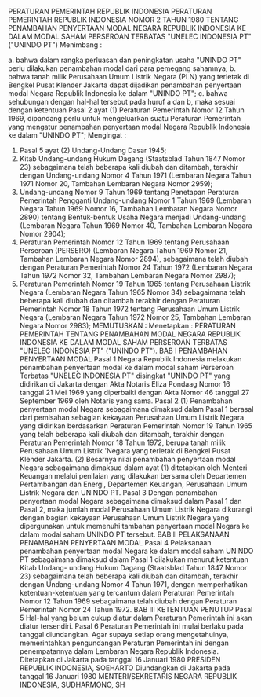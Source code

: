 PERATURAN PEMERINTAH REPUBLIK INDONESIA PERATURAN PEMERINTAH REPUBLIK INDONESIA NOMOR 2 TAHUN 1980 TENTANG PENAMBAHAN PENYERTAAN MODAL NEGARA REPUBLIK INDONESIA KE DALAM MODAL SAHAM PERSEROAN TERBATAS "UNELEC INDONESIA PT" ("UNINDO PT")
Menimbang :

a. bahwa dalam rangka perluasan dan peningkatan usaha "UNINDO PT" perlu dilakukan penambahan modal dari para pemegang sahamnya;
b. bahwa tanah milik Perusahaan Umum Listrik Negara (PLN) yang terletak di Bengkel Pusat Klender Jakarta dapat dijadikan penambahan penyertaan modal Negara Republik Indonesia ke dalam "UNINDO PT";
c. bahwa sehubungan dengan hal-hal tersebut pada huruf a dan b, maka sesuai dengan ketentuan Pasal 2 ayat (1) Peraturan Pemerintah Nomor 12 Tahun 1969, dipandang perlu untuk mengeluarkan suatu Peraturan Pemerintah yang mengatur penambahan penyertaan modal Negara Republik Indonesia ke dalam "UNINDO PT";
Mengingat :

1. Pasal 5 ayat (2) Undang-Undang Dasar 1945;
2. Kitab Undang-undang Hukum Dagang (Staatsblad Tahun 1847 Nomor 23) sebagaimana telah beberapa kali diubah dan ditambah, terakhir dengan Undang-undang Nomor 4 Tahun 1971 (Lembaran Negara Tahun 1971 Nomor 20, Tambahan Lembaran Negara Nomor 2959);
3. Undang-undang Nomor 9 Tahun 1969 tentang Penetapan Peraturan Pemerintah Pengganti Undang-undang Nomor 1 Tahun 1969 (Lembaran Negara Tahun 1969 Nomor 16, Tambahan Lembaran Negara Nomor 2890) tentang Bentuk-bentuk Usaha Negara menjadi Undang-undang (Lembaran Negara Tahun 1969 Nomor 40, Tambahan Lembaran Negara Nomor 2904);
4. Peraturan Pemerintah Nomor 12 Tahun 1969 tentang Perusahaan Perseroan (PERSERO) (Lembaran Negara Tahun 1969 Nomor 21, Tambahan Lembaran Negara Nomor 2894), sebagaimana telah diubah dengan Peraturan Pemerintah Nomor 24 Tahun 1972 (Lembaran Negara Tahun 1972 Nomor 32, Tambahan Lembaran Negara Nomor 2987);
5. Peraturan Pemerintah Nomor 19 Tahun 1965 tentang Perusahaan Listrik Negara (Lembaran Negara Tahun 1965 Nomor 34) sebagaimana telah beberapa kali diubah dan ditambah terakhir dengan Peraturan Pemerintah Nomor 18 Tahun 1972 tentang Perusahaan Umum Listrik Negara (Lembaran Negara Tahun 1972 Nomor 25, Tambahan Lembaran Negara Nomor 2983);
MEMUTUSKAN :
 Menetapkan : PERATURAN PEMERINTAH TENTANG PENAMBAHAN MODAL NEGARA REPUBLIK INDONESIA KE DALAM MODAL SAHAM PERSEROAN TERBATAS "UNELEC INDONESIA PT" ("UNINDO PT").
BAB I PENAMBAHAN PENYERTAAN MODAL
Pasal 1
Negara Republik Indonesia melakukan penambahan penyertaan modal ke dalam modal saham Perseroan Terbatas "UNELEC INDONESIA PT" disingkat "UNINDO PT" yang didirikan di Jakarta dengan Akta Notaris Eliza Pondaag Nomor 16 tanggal 21 Mei 1969 yang diperbaiki dengan Akta Nomor 46 tanggal 27 September 1969 oleh Notaris yang sama.
Pasal 2
(1) Penambahan penyertaan modal Negara sebagaimana dimaksud dalam Pasal 1 berasal dari pemisahan sebagian kekayaan Perusahaan Umum Listrik Negara yang didirikan berdasarkan Peraturan Pemerintah Nomor 19 Tahun 1965 yang telah beberapa kali diubah dan ditambah, terakhir dengan Peraturan Pemerintah Nomor 18 Tahun 1972, berupa tanah milik Perusahaan Umum Listrik 'Negara yang terletak di Bengkel Pusat Klender Jakarta.
(2) Besarnya nilai penambahan penyertaan modal Negara sebagaimana dimaksud dalam ayat (1) ditetapkan oleh Menteri Keuangan melalui penilaian yang dilakukan bersama oleh Departemen Pertambangan dan Energi, Departemen Keuangan, Perusahaan Umum Listrik Negara dan UNINDO PT.
Pasal 3
Dengan penambahan penyertaan modal Negara sebagaimana dimaksud dalam Pasal 1 dan Pasal 2, maka jumlah modal Perusahaan Umum Listrik Negara dikurangi dengan bagian kekayaan Perusahaan Umum Listrik Negara yang dipergunakan untuk memenuhi tambahan penyertaan modal Negara ke dalam modal saham UNINDO PT tersebut.
BAB II PELAKSANAAN PENAMBAHAN PENYERTAAN MODAL
Pasal 4
Pelaksanaan penambahan penyertaan modal Negara ke dalam modal saham UNINDO PT sebagaimana dimaksud dalam Pasal 1 dilakukan menurut ketentuan Kitab Undang- undang Hukum Dagang (Staatsblad Tahun 1847 Nomor 23) sebagaimana telah beberapa kali diubah dan ditambah, terakhir dengan Undang-undang Nomor 4 Tahun 1971, dengan memperhatikan ketentuan-ketentuan yang tercantum dalam Peraturan Pemerintah Nomor 12 Tahun 1969 sebagaimana telah diubah dengan Peraturan Pemerintah Nomor 24 Tahun 1972.
BAB III KETENTUAN PENUTUP
Pasal 5
Hal-hal yang belum cukup diatur dalam Peraturan Pemerintah ini akan diatur tersendiri.
Pasal 6
Peraturan Pemerintah ini mulai berlaku pada tanggal diundangkan. Agar supaya setiap orang mengetahuinya, memerintahkan pengundangan Peraturan Pemerintah ini dengan penempatannya dalam Lembaran Negara Republik Indonesia. Ditetapkan di Jakarta pada tanggal 16 Januari 1980 PRESIDEN REPUBLIK INDONESIA, SOEHARTO Diundangkan di Jakarta pada tanggal 16 Januari 1980 MENTERI/SEKRETARIS NEGARA REPUBLIK INDONESIA, SUDHARMONO, SH